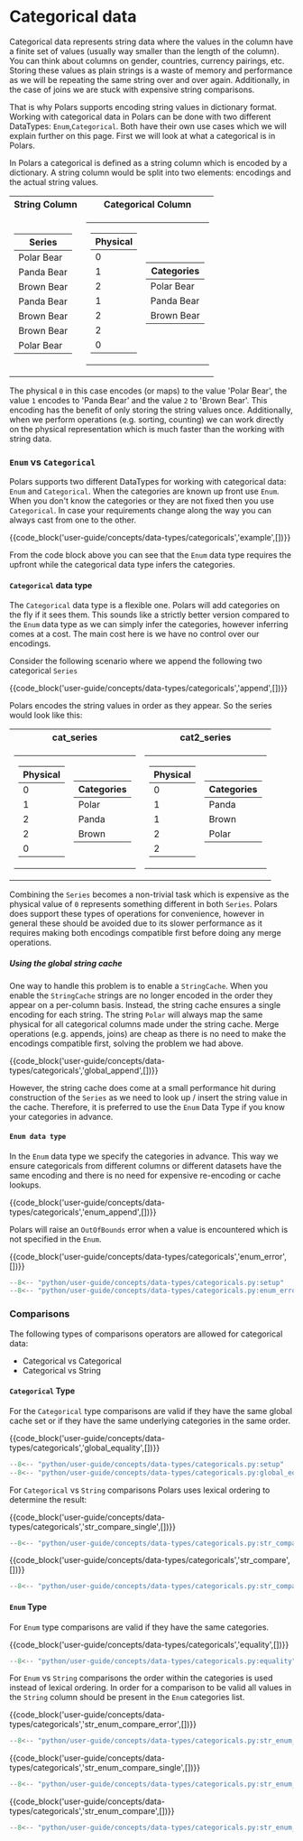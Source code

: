 # Categorical data

Categorical data represents string data where the values in the column have a finite set of values (usually way smaller than the length of the column). You can think about columns on gender, countries, currency pairings, etc. Storing these values as plain strings is a waste of memory and performance as we will be repeating the same string over and over again. Additionally, in the case of joins we are stuck with expensive string comparisons.

That is why Polars supports encoding string values in dictionary format. Working with categorical data in Polars can be done with two different DataTypes: `Enum`,`Categorical`. Both have their own use cases which we will explain further on this page.
First we will look at what a categorical is in Polars.

In Polars a categorical is defined as a string column which is encoded by a dictionary. A string column would be split into two elements: encodings and the actual string values.

<table>
<tr><th>String Column </th><th>Categorical Column</th></tr>
<tr><td>
<table>
    <thead>
        <tr>
            <th>Series</th>
        </tr>
    </thead>
    <tbody>
        <tr>
            <td>Polar Bear</td>
        </tr>
        <tr>
            <td>Panda Bear</td>
        </tr>
        <tr>
            <td>Brown Bear</td>
        </tr>
        <tr>
            <td>Panda Bear</td>
        </tr>
        <tr>
            <td>Brown Bear</td>
        </tr>
        <tr>
            <td>Brown Bear</td>
        </tr>
        <tr>
            <td>Polar Bear</td>
        </tr>
    </tbody>
</table>
</td>
<td>
<table>
<tr>
<td>

<table>
    <thead>
        <tr>
            <th>Physical</th>
        </tr>
    </thead>
    <tbody>
        <tr>
            <td>0</td>
        </tr>
        <tr>
            <td>1</td>
        </tr>
        <tr>
            <td>2</td>
        </tr>
        <tr>
            <td>1</td>
        </tr>
        <tr>
            <td>2</td>
        </tr>
        <tr>
            <td>2</td>
        </tr>
        <tr>
            <td>0</td>
        </tr>
    </tbody>
</table>

</td>
<td>
<table>
    <thead>
        <tr>
            <th>Categories</th>
        </tr>
    </thead>
    <tbody>
        <tr>
            <td>Polar Bear</td>
        </tr>
        <tr>
            <td>Panda Bear</td>
        </tr>
        <tr>
            <td>Brown Bear</td>
        </tr>
    </tbody>
</table>
</td>
</tr>
</table>
</td>
</tr>
</table>

The physical `0` in this case encodes (or maps) to the value 'Polar Bear', the value `1` encodes to 'Panda Bear' and the value `2` to 'Brown Bear'. This encoding has the benefit of only storing the string values once. Additionally, when we perform operations (e.g. sorting, counting) we can work directly on the physical representation which is much faster than the working with string data.

### `Enum` vs `Categorical`

Polars supports two different DataTypes for working with categorical data: `Enum` and `Categorical`. When the categories are known up front use `Enum`. When you don't know the categories or they are not fixed then you use `Categorical`. In case your requirements change along the way you can always cast from one to the other.

{{code_block('user-guide/concepts/data-types/categoricals','example',[])}}

From the code block above you can see that the `Enum` data type requires the upfront while the categorical data type infers the categories.

#### `Categorical` data type

The `Categorical` data type is a flexible one. Polars will add categories on the fly if it sees them. This sounds like a strictly better version compared to the `Enum` data type as we can simply infer the categories, however inferring comes at a cost. The main cost here is we have no control over our encodings.

Consider the following scenario where we append the following two categorical `Series`

{{code_block('user-guide/concepts/data-types/categoricals','append',[])}}

Polars encodes the string values in order as they appear. So the series would look like this:

<table>
<tr><th>cat_series </th><th>cat2_series</th></tr>
<tr><td>
<table>
<tr>
<td>
<table>
    <thead>
        <tr>
            <th>Physical</th>
        </tr>
    </thead>
    <tbody>
        <tr>
            <td>0</td>
        </tr>
        <tr>
            <td>1</td>
        </tr>
        <tr>
            <td>2</td>
        </tr>
        <tr>
            <td>2</td>
        </tr>
        <tr>
            <td>0</td>
        </tr>
    </tbody>
</table>

</td>
<td>
<table>
    <thead>
        <tr>
            <th>Categories</th>
        </tr>
    </thead>
    <tbody>
        <tr>
            <td>Polar</td>
        </tr>
        <tr>
            <td>Panda</td>
        </tr>
        <tr>
            <td>Brown</td>
        </tr>
    </tbody>
</table>

</td>
</tr>
</table>
</td>
<td>
<table>
<tr>
<td>
<table>
    <thead>
        <tr>
            <th>Physical</th>
        </tr>
    </thead>
    <tbody>
        <tr>
            <td>0</td>
        </tr>
        <tr>
            <td>1</td>
        </tr>
        <tr>
            <td>1</td>
        </tr>
        <tr>
            <td>2</td>
        </tr>
        <tr>
            <td>2</td>
        </tr>
    </tbody>
</table>

</td>
<td>

<table>
    <thead>
        <tr>
            <th>Categories</th>
        </tr>
    </thead>
    <tbody>
        <tr>
            <td>Panda</td>
        </tr>
        <tr>
            <td>Brown</td>
        </tr>
        <tr>
            <td>Polar</td>
        </tr>
    </tbody>
</table>

</td>
</tr>
</table>
</td>
</tr>
</table>

Combining the `Series` becomes a non-trivial task which is expensive as the physical value of `0` represents something different in both `Series`. Polars does support these types of operations for convenience, however in general these should be avoided due to its slower performance as it requires making both encodings compatible first before doing any merge operations.

##### Using the global string cache

One way to handle this problem is to enable a `StringCache`. When you enable the `StringCache` strings are no longer encoded in the order they appear on a per-column basis. Instead, the string cache ensures a single encoding for each string. The string `Polar` will always map the same physical for all categorical columns made under the string cache.
Merge operations (e.g. appends, joins) are cheap as there is no need to make the encodings compatible first, solving the problem we had above.

{{code_block('user-guide/concepts/data-types/categoricals','global_append',[])}}

However, the string cache does come at a small performance hit during construction of the `Series` as we need to look up / insert the string value in the cache. Therefore, it is preferred to use the `Enum` Data Type if you know your categories in advance.

#### `Enum data type`

In the `Enum` data type we specify the categories in advance. This way we ensure categoricals from different columns or different datasets have the same encoding and there is no need for expensive re-encoding or cache lookups.

{{code_block('user-guide/concepts/data-types/categoricals','enum_append',[])}}

Polars will raise an `OutOfBounds` error when a value is encountered which is not specified in the `Enum`.

{{code_block('user-guide/concepts/data-types/categoricals','enum_error',[])}}

```python exec="on" result="text" session="user-guide/datatypes/categoricals"
--8<-- "python/user-guide/concepts/data-types/categoricals.py:setup"
--8<-- "python/user-guide/concepts/data-types/categoricals.py:enum_error"
```

### Comparisons

The following types of comparisons operators are allowed for categorical data:

- Categorical vs Categorical
- Categorical vs String

#### `Categorical` Type

For the `Categorical` type comparisons are valid if they have the same global cache set or if they have the same underlying categories in the same order.

{{code_block('user-guide/concepts/data-types/categoricals','global_equality',[])}}

```python exec="on" result="text" session="user-guide/datatypes/categoricals"
--8<-- "python/user-guide/concepts/data-types/categoricals.py:setup"
--8<-- "python/user-guide/concepts/data-types/categoricals.py:global_equality"
```

For `Categorical` vs `String` comparisons Polars uses lexical ordering to determine the result:

{{code_block('user-guide/concepts/data-types/categoricals','str_compare_single',[])}}

```python exec="on" result="text" session="user-guide/datatypes/categoricals"
--8<-- "python/user-guide/concepts/data-types/categoricals.py:str_compare_single"
```

{{code_block('user-guide/concepts/data-types/categoricals','str_compare',[])}}

```python exec="on" result="text" session="user-guide/datatypes/categoricals"
--8<-- "python/user-guide/concepts/data-types/categoricals.py:str_compare"
```

#### `Enum` Type

For `Enum` type comparisons are valid if they have the same categories.

{{code_block('user-guide/concepts/data-types/categoricals','equality',[])}}

```python exec="on" result="text" session="user-guide/datatypes/categoricals"
--8<-- "python/user-guide/concepts/data-types/categoricals.py:equality"
```

For `Enum` vs `String` comparisons the order within the categories is used instead of lexical ordering. In order for a comparison to be valid all values in the `String` column should be present in the `Enum` categories list.

{{code_block('user-guide/concepts/data-types/categoricals','str_enum_compare_error',[])}}

```python exec="on" result="text" session="user-guide/datatypes/categoricals"
--8<-- "python/user-guide/concepts/data-types/categoricals.py:str_enum_compare_error"
```

{{code_block('user-guide/concepts/data-types/categoricals','str_enum_compare_single',[])}}

```python exec="on" result="text" session="user-guide/datatypes/categoricals"
--8<-- "python/user-guide/concepts/data-types/categoricals.py:str_enum_compare_single"
```

{{code_block('user-guide/concepts/data-types/categoricals','str_enum_compare',[])}}

```python exec="on" result="text" session="user-guide/datatypes/categoricals"
--8<-- "python/user-guide/concepts/data-types/categoricals.py:str_enum_compare"
```

